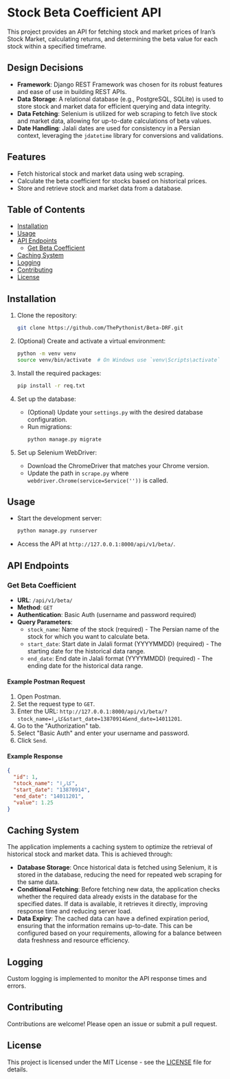 # Stock Beta Coefficient API

This project provides an API for fetching stock and market prices of Iran’s Stock Market, calculating returns, and
determining the beta value for each stock within a specified timeframe.

## Design Decisions

- **Framework**: Django REST Framework was chosen for its robust features and ease of use in building REST APIs.
- **Data Storage**: A relational database (e.g., PostgreSQL, SQLite) is used to store stock and market data for
  efficient querying and data integrity.
- **Data Fetching**: Selenium is utilized for web scraping to fetch live stock and market data, allowing for up-to-date
  calculations of beta values.
- **Date Handling**: Jalali dates are used for consistency in a Persian context, leveraging the `jdatetime` library for
  conversions and validations.

## Features

- Fetch historical stock and market data using web scraping.
- Calculate the beta coefficient for stocks based on historical prices.
- Store and retrieve stock and market data from a database.

## Table of Contents

- [Installation](#installation)
- [Usage](#usage)
- [API Endpoints](#api-endpoints)
    - [Get Beta Coefficient](#get-beta-coefficient)
- [Caching System](#caching-system)
- [Logging](#logging)
- [Contributing](#contributing)
- [License](#license)

## Installation

1. Clone the repository:
   ```bash
   git clone https://github.com/ThePythonist/Beta-DRF.git
   ```

2. (Optional) Create and activate a virtual environment:
   ```bash
   python -m venv venv
   source venv/bin/activate  # On Windows use `venv\Scripts\activate`
   ```

3. Install the required packages:
   ```bash
   pip install -r req.txt
   ```

4. Set up the database:
    - (Optional) Update your `settings.py` with the desired database configuration.
    - Run migrations:
      ```bash
      python manage.py migrate
      ```

5. Set up Selenium WebDriver:
    - Download the ChromeDriver that matches your Chrome version.
    - Update the path in `scrape.py` where `webdriver.Chrome(service=Service(''))` is called.

## Usage

- Start the development server:
  ```bash
  python manage.py runserver
  ```

- Access the API at `http://127.0.0.1:8000/api/v1/beta/`.

## API Endpoints

### Get Beta Coefficient

- **URL**: `/api/v1/beta/`
- **Method**: `GET`
- **Authentication**: Basic Auth (username and password required)
- **Query Parameters**:
    - `stock_name`: Name of the stock (required) - The Persian name of the stock for which you want to calculate beta.
    - `start_date`: Start date in Jalali format (YYYYMMDD) (required) - The starting date for the historical data range.
    - `end_date`: End date in Jalali format (YYYYMMDD) (required) - The ending date for the historical data range.

#### Example Postman Request

1. Open Postman.
2. Set the request type to `GET`.
3. Enter the URL: `http://127.0.0.1:8000/api/v1/beta/?stock_name=کارا&start_date=13870914&end_date=14011201`.
4. Go to the "Authorization" tab.
5. Select "Basic Auth" and enter your username and password.
6. Click `Send`.

#### Example Response

```json
{
  "id": 1,
  "stock_name": "کارا",
  "start_date": "13870914",
  "end_date": "14011201",
  "value": 1.25
}
```

## Caching System

The application implements a caching system to optimize the retrieval of historical stock and market data. This is
achieved through:

- **Database Storage**: Once historical data is fetched using Selenium, it is stored in the database, reducing the need
  for repeated web scraping for the same data.
- **Conditional Fetching**: Before fetching new data, the application checks whether the required data already exists in
  the database for the specified dates. If data is available, it retrieves it directly, improving response time and
  reducing server load.
- **Data Expiry**: The cached data can have a defined expiration period, ensuring that the information remains
  up-to-date. This can be configured based on your requirements, allowing for a balance between data freshness and
  resource efficiency.

## Logging

Custom logging is implemented to monitor the API response times and errors.

## Contributing

Contributions are welcome! Please open an issue or submit a pull request.

## License

This project is licensed under the MIT License - see the [LICENSE](LICENSE) file for details.
